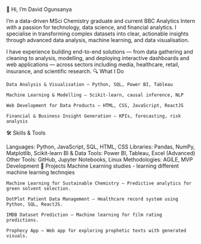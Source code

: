👋 Hi, I’m David Ogunsanya

I’m a data-driven MSci Chemistry graduate and current BBC Analytics Intern with a passion for technology, data science, and financial analytics. I specialise in transforming complex datasets into clear, actionable insights through advanced data analysis, machine learning, and data visualisation.

I have experience building end-to-end solutions — from data gathering and cleaning to analysis, modelling, and deploying interactive dashboards and web applications — across sectors including media, healthcare, retail, insurance, and scientific research.
🔍 What I Do

    Data Analysis & Visualisation — Python, SQL, Power BI, Tableau

    Machine Learning & Modelling — Scikit-learn, causal inference, NLP

    Web Development for Data Products — HTML, CSS, JavaScript, ReactJS

    Financial & Business Insight Generation — KPIs, forecasting, risk analysis

🛠 Skills & Tools

Languages: Python, JavaScript, SQL, HTML, CSS
Libraries: Pandas, NumPy, Matplotlib, Scikit-learn
BI & Data Tools: Power BI, Tableau, Excel (Advanced)
Other Tools: GitHub, Jupyter Notebooks, Linux
Methodologies: AGILE, MVP Development
📂 Projects
    Machine Learning studies - learning different machine learning technqies

    Machine Learning for Sustainable Chemistry – Predictive analytics for green solvent selection.

    DotPlot Patient Data Management – Healthcare record system using Python, SQL, ReactJS.

    IMDB Dataset Prediction – Machine learning for film rating predictions.

    Prophecy App – Web app for exploring prophetic texts with generated visuals.

